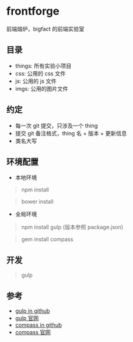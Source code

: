 # frontforge

前端熔炉，bigfact 的前端实验室

## 目录
* things: 所有实验小项目
* css: 公用的 css 文件
* js: 公用的 js 文件
* imgs: 公用的图片文件

## 约定
* 每一次 git 提交，只涉及一个 thing
* 提交 git 备注格式，thing 名 + 版本 + 更新信息
* 类名大写

## 环境配置
* 本地环境

> npm install

> bower install

* 全局环境

> npm install gulp (版本参照 package.json)

> gem install compass

## 开发

> gulp

## 参考
* [gulp in github](https://github.com/gulpjs/gulp)
* [gulp 官网](http://gulpjs.com/)
* [compass in github](https://github.com/Compass/compass)
* [compass 官网](http://compass-style.org/)
